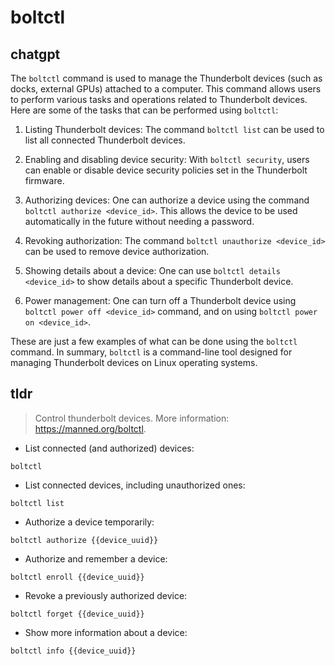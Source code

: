 # boltctl 
## chatgpt 
The `boltctl` command is used to manage the Thunderbolt devices (such as docks, external GPUs) attached to a computer. This command allows users to perform various tasks and operations related to Thunderbolt devices. Here are some of the tasks that can be performed using `boltctl`:

1. Listing Thunderbolt devices: The command `boltctl list` can be used to list all connected Thunderbolt devices.

2. Enabling and disabling device security: With `boltctl security`, users can enable or disable device security policies set in the Thunderbolt firmware.

3. Authorizing devices: One can authorize a device using the command `boltctl authorize <device_id>`. This allows the device to be used automatically in the future without needing a password.

4. Revoking authorization: The command `boltctl unauthorize <device_id>` can be used to remove device authorization.

5. Showing details about a device: One can use `boltctl details <device_id>` to show details about a specific Thunderbolt device.

6. Power management: One can turn off a Thunderbolt device using `boltctl power off <device_id>` command, and on using `boltctl power on <device_id>`.

These are just a few examples of what can be done using the `boltctl` command. In summary, `boltctl` is a command-line tool designed for managing Thunderbolt devices on Linux operating systems. 

## tldr 
 
> Control thunderbolt devices.
> More information: <https://manned.org/boltctl>.

- List connected (and authorized) devices:

`boltctl`

- List connected devices, including unauthorized ones:

`boltctl list`

- Authorize a device temporarily:

`boltctl authorize {{device_uuid}}`

- Authorize and remember a device:

`boltctl enroll {{device_uuid}}`

- Revoke a previously authorized device:

`boltctl forget {{device_uuid}}`

- Show more information about a device:

`boltctl info {{device_uuid}}`

